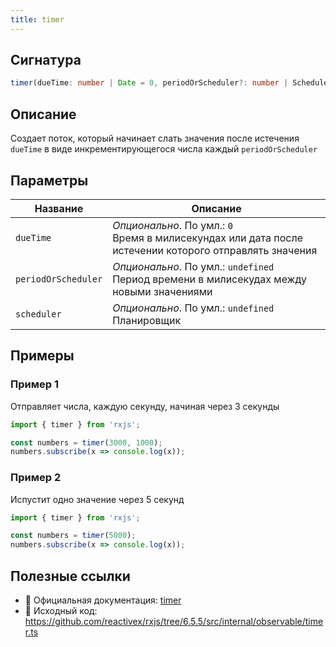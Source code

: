 ```yaml
---
title: timer
---
```


## Сигнатура

```typescript
timer(dueTime: number | Date = 0, periodOrScheduler?: number | SchedulerLike, scheduler?: SchedulerLike): Observable<number>
```

## Описание

Создает поток, который начинает слать значения после истечения `dueTime` в виде инкрементирующегося числа каждый `periodOrScheduler`

## Параметры

| Название | Описание |
|-|-|
| `dueTime` | *Опционально*. По умл.: `0`<br>Время в милисекундах или дата после истечении которого отправлять значения |
| `periodOrScheduler` | *Опционально*. По умл.: `undefined`<br>Период времени в милисекудах между новыми значениями |
| `scheduler` | *Опционально*. По умл.: `undefined`<br>Планировщик |

## Примеры

### Пример 1

Отправляет числа, каждую секунду, начиная через 3 секунды

```typescript
import { timer } from 'rxjs';

const numbers = timer(3000, 1000);
numbers.subscribe(x => console.log(x));
```

### Пример 2

Испустит одно значение через 5 секунд

```typescript
import { timer } from 'rxjs';

const numbers = timer(5000);
numbers.subscribe(x => console.log(x));
```

## Полезные ссылки

- 📰 Официальная документация: [timer](https://rxjs.dev/api/index/function/timer)
- 📁 Исходный код: https://github.com/reactivex/rxjs/tree/6.5.5/src/internal/observable/timer.ts

